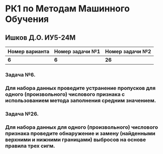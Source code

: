# РК1 по Методам Машинного Обучения

## Ишков Д.О. ИУ5-24М

Номер варианта | Номер задачи №1 | Номер задачи №2
--- | --- | ---
**6** | **6** | **26**

### Задача №6.
### Для набора данных проведите устранение пропусков для одного (произвольного) числового признака с использованием метода заполнения средним значением.

### Задача №26.
### Для набора данных для одного (произвольного) числового признака проведите обнаружение и замену (найденными верхними и нижними границами) выбросов на основе правила трех сигм.
